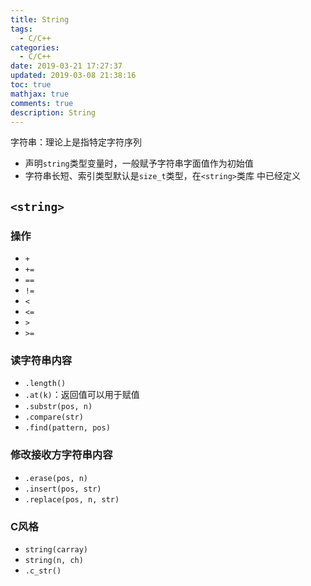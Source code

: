 ```yaml
---
title: String
tags:
  - C/C++
categories:
  - C/C++
date: 2019-03-21 17:27:37
updated: 2019-03-08 21:38:16
toc: true
mathjax: true
comments: true
description: String
---
```


字符串：理论上是指特定字符序列

-	声明`string`类型变量时，一般赋予字符串字面值作为初始值
-	字符串长短、索引类型默认是`size_t`类型，在`<string>`类库
	中已经定义

##	`<string>`

###	操作

-	`+`
-	`+=`
-	`==`
-	`!=`
-	`<`
-	`<=`
-	`>`
-	`>=`

###	读字符串内容

-	`.length()`
-	`.at(k)`：返回值可以用于赋值
-	`.substr(pos, n)`
-	`.compare(str)`
-	`.find(pattern, pos)`

###	修改接收方字符串内容

-	`.erase(pos, n)`
-	`.insert(pos, str)`
-	`.replace(pos, n, str)`

###	C风格

-	`string(carray)`
-	`string(n, ch)`
-	`.c_str()`

